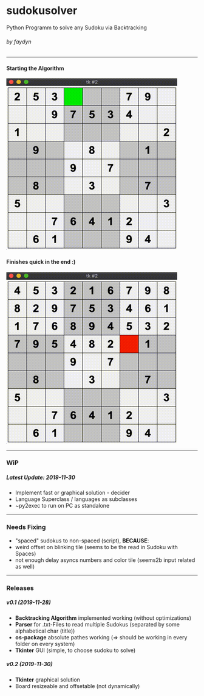 # sudokusolver
Python Programm to solve any Sudoku via Backtracking
###### by faydyn
___
#### Starting the Algorithm
![Sudoko Backtracking](sdbtff.gif)
#### Finishes quick in the end :)
![Finishing the Sudoku](sdbtff_end.gif)
___
### WiP 
##### Latest Update: 2019-11-30
* Implement fast or graphical solution - decider
* Language Superclass / languages as subclasses
* ~py2exec to run on PC as standalone
___
### Needs Fixing
* "spaced" sudokus to non-spaced (script), __BECAUSE__:
* weird offset on blinking tile (seems to be the read in Sudoku with Spaces)
* not enough delay asyncs numbers and color tile (seems2b input related as well)
___
### Releases
##### v0.1 (2019-11-28)
* __Backtracking Algorithm__ implemented working (without optimizations)
* __Parser__ for .txt-Files to read multiple Sudokus (separated by some alphabetical char (title))
* __os-package__ absolute pathes working  ($\Rightarrow$ should be working in every folder on every system)
* __Tkinter__ GUI (simple, to choose sudoku to solve)

##### v0.2 (2019-11-30)
* __Tkinter__ graphical solution
* Board resizeable and offsetable (not dynamically)